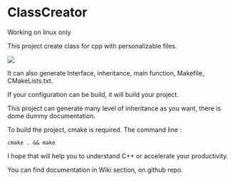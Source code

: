 # ClassCreator

Working on linux only

This project create class for cpp with personalizable files.

![](https://cdn.discordapp.com/attachments/644106345397747713/644876013284753429/Peek_2019-11-15_14-23.gif)

It can also generate Interface, inheritance, main function, Makefile, CMakeLists.txt.

If your configuration can be build, it will build your project.

This project can generate many level of inheritance as you want, there is dome dummy documentation.

To build the project, cmake is required.
The command line :
```
cmake . && make
```

I hope that will help you to understand C++ or accelerate your productivity.

You can find documentation in Wiki section, on github repo.